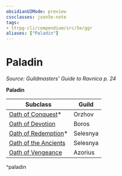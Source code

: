 ```yaml
---
obsidianUIMode: preview
cssclasses: json5e-note
tags:
- ttrpg-cli/compendium/src/5e/ggr
aliases: ["Paladin"]
---
```

# Paladin
*Source: Guildmasters' Guide to Ravnica p. 24* 

**Paladin**

| Subclass | Guild |
|----------|-------|
| [Oath of Conquest](3-Mechanics/CLI/classes/paladin-oath-of-conquest-xge.md)* | Orzhov |
| [Oath of Devotion](3-Mechanics/CLI/classes/paladin-oath-of-devotion.md) | Boros |
| [Oath of Redemption](3-Mechanics/CLI/classes/paladin-oath-of-redemption-xge.md)* | Selesnya |
| [Oath of the Ancients](3-Mechanics/CLI/classes/paladin-oath-of-the-ancients.md) | Selesnya |
| [Oath of Vengeance](3-Mechanics/CLI/classes/paladin-oath-of-vengeance.md) | Azorius |
^paladin